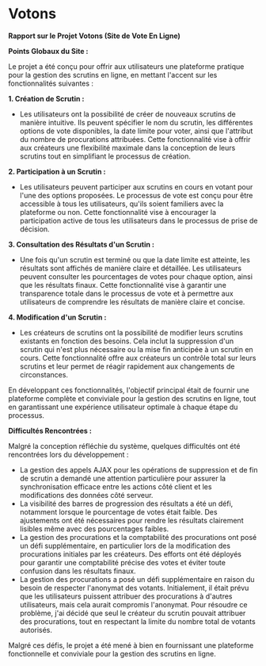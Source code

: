 # Votons

**Rapport sur le Projet Votons (Site de Vote En Ligne)**

**Points Globaux du Site :**

Le projet a été conçu pour offrir aux utilisateurs une plateforme pratique pour la gestion des scrutins en ligne, en mettant l'accent sur les fonctionnalités suivantes :

**1. Création de Scrutin :**
   - Les utilisateurs ont la possibilité de créer de nouveaux scrutins de manière intuitive. Ils peuvent spécifier le nom du scrutin, les différentes options de vote disponibles, la date limite pour voter, ainsi que l'attribut du nombre de procurations attribuées. Cette fonctionnalité vise à offrir aux créateurs une flexibilité maximale dans la conception de leurs scrutins tout en simplifiant le processus de création.

**2. Participation à un Scrutin :**
   - Les utilisateurs peuvent participer aux scrutins en cours en votant pour l'une des options proposées. Le processus de vote est conçu pour être accessible à tous les utilisateurs, qu'ils soient familiers avec la plateforme ou non. Cette fonctionnalité vise à encourager la participation active de tous les utilisateurs dans le processus de prise de décision.

**3. Consultation des Résultats d'un Scrutin :**
   - Une fois qu'un scrutin est terminé ou que la date limite est atteinte, les résultats sont affichés de manière claire et détaillée. Les utilisateurs peuvent consulter les pourcentages de votes pour chaque option, ainsi que les résultats finaux. Cette fonctionnalité vise à garantir une transparence totale dans le processus de vote et à permettre aux utilisateurs de comprendre les résultats de manière claire et concise.

**4. Modification d'un Scrutin :**
   - Les créateurs de scrutins ont la possibilité de modifier leurs scrutins existants en fonction des besoins. Cela inclut la suppression d'un scrutin qui n'est plus nécessaire ou la mise fin anticipée à un scrutin en cours. Cette fonctionnalité offre aux créateurs un contrôle total sur leurs scrutins et leur permet de réagir rapidement aux changements de circonstances.

En développant ces fonctionnalités, l'objectif principal était de fournir une plateforme complète et conviviale pour la gestion des scrutins en ligne, tout en garantissant une expérience utilisateur optimale à chaque étape du processus.

**Difficultés Rencontrées :**

Malgré la conception réfléchie du système, quelques difficultés ont été rencontrées lors du développement :
   - La gestion des appels AJAX pour les opérations de suppression et de fin de scrutin a demandé une attention particulière pour assurer la synchronisation efficace entre les actions côté client et les modifications des données côté serveur.
   - La visibilité des barres de progression des résultats a été un défi, notamment lorsque le pourcentage de votes était faible. Des ajustements ont été nécessaires pour rendre les résultats clairement lisibles même avec des pourcentages faibles.
   - La gestion des procurations et la comptabilité des procurations ont posé un défi supplémentaire, en particulier lors de la modification des procurations initiales par les créateurs. Des efforts ont été déployés pour garantir une comptabilité précise des votes et éviter toute confusion dans les résultats finaux.
   - La gestion des procurations a posé un défi supplémentaire en raison du besoin de respecter l'anonymat des votants. Initialement, il était prévu que les utilisateurs puissent attribuer des procurations à d'autres utilisateurs, mais cela aurait compromis l'anonymat. Pour résoudre ce problème, j'ai décidé que seul le créateur du scrutin pouvait attribuer des procurations, tout en respectant la limite du nombre total de votants autorisés.

Malgré ces défis, le projet a été mené à bien en fournissant une plateforme fonctionnelle et conviviale pour la gestion des scrutins en ligne.

